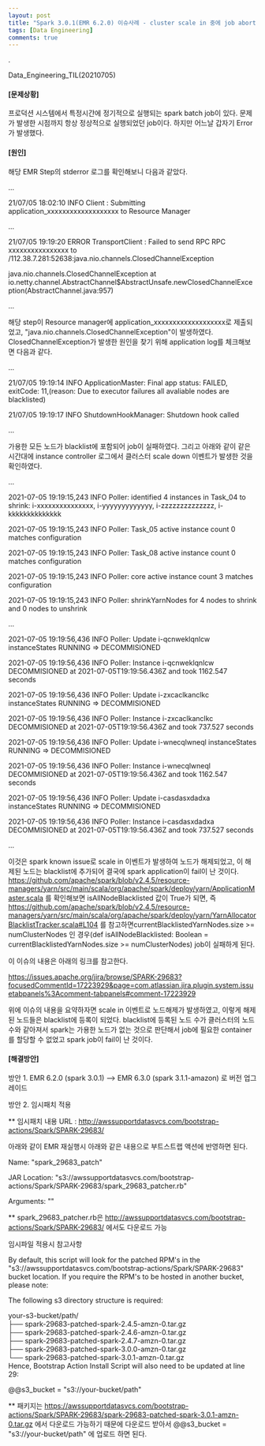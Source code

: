 ```yaml
---
layout: post
title: "Spark 3.0.1(EMR 6.2.0) 이슈사례 - cluster scale in 중에 job abort 현상"
tags: [Data Engineering]
comments: true
---
```


.


Data_Engineering_TIL(20210705)

#### [문제상황]

프로덕션 시스템에서 특정시간에 정기적으로 실행되는 spark batch job이 있다. 문제가 발생한 시점까지 항상 정상적으로 실행되었던 job이다. 하지만 어느날 갑자기 Error가 발생했다.

#### [원인]

해당 EMR Step의 stderror 로그를 확인해보니 다음과 같았다.

...

21/07/05 18:02:10 INFO Client : Submitting application_xxxxxxxxxxxxxxxxxxx to Resource Manager

...

21/07/05 19:19:20 ERROR TransportClient : Failed to send RPC RPC xxxxxxxxxxxxxxxx to /112.38.7.281:52638:java.nio.channels.ClosedChannelException

java.nio.channels.ClosedChannelException at io.netty.channel.AbstractChannel$AbstractUnsafe.newClosedChannelException(AbstractChannel.java:957)

...

해당 step이 Resource manager에 application_xxxxxxxxxxxxxxxxxxx로 제출되었고, "java.nio.channels.ClosedChannelException"이 발생하였다. ClosedChannelException가 발생한 원인을 찾기 위해 application log를 체크해보면 다음과 같다.

...

21/07/05 19:19:14 INFO ApplicationMaster: Final app status: FAILED, exitCode: 11,(reason: Due to executor failures all avaliable nodes are blacklisted)

21/07/05 19:19:17 INFO ShutdownHookManager: Shutdown hook called

...

가용한 모든 노드가 blacklist에 포함되어 job이 실패하였다. 그리고 아래와 같이 같은 시간대에 instance controller 로그에서 클러스터 scale down 이벤트가 발생한 것을 확인하였다. 


...

2021-07-05 19:19:15,243 INFO Poller: identified 4 instances in Task_04 to shrink: i-xxxxxxxxxxxxxxx, i-yyyyyyyyyyyyy, i-zzzzzzzzzzzzzz, i-kkkkkkkkkkkkkk

2021-07-05 19:19:15,243 INFO Poller: Task_05 active instance count 0 matches configuration

2021-07-05 19:19:15,243 INFO Poller: Task_08 active instance count 0 matches configuration

2021-07-05 19:19:15,243 INFO Poller: core active instance count 3 matches configuration

2021-07-05 19:19:15,243 INFO Poller: shrinkYarnNodes for 4 nodes to shrink and 0 nodes to unshrink

...

2021-07-05 19:19:56,436 INFO Poller: Update i-qcnweklqnlcw instanceStates RUNNING => DECOMMISIONED

2021-07-05 19:19:56,436 INFO Poller: Instance i-qcnweklqnlcw DECOMMISIONED at 2021-07-05T19:19:56.436Z and took 1162.547 seconds

2021-07-05 19:19:56,436 INFO Poller: Update i-zxcaclkanclkc instanceStates RUNNING => DECOMMISIONED

2021-07-05 19:19:56,436 INFO Poller: Instance i-zxcaclkanclkc DECOMMISIONED at 2021-07-05T19:19:56.436Z and took 737.527 seconds

2021-07-05 19:19:56,436 INFO Poller: Update i-wnecqlwneql instanceStates RUNNING => DECOMMISIONED

2021-07-05 19:19:56,436 INFO Poller: Instance i-wnecqlwneql DECOMMISIONED at 2021-07-05T19:19:56.436Z and took 1162.547 seconds

2021-07-05 19:19:56,436 INFO Poller: Update i-casdasxdadxa instanceStates RUNNING => DECOMMISIONED

2021-07-05 19:19:56,436 INFO Poller: Instance i-casdasxdadxa DECOMMISIONED at 2021-07-05T19:19:56.436Z and took 737.527 seconds

...

이것은 spark known issue로 scale in 이벤트가 발생하여 노드가 해제되었고, 이 해제된 노드는 blacklist에 추가되어 결국에 spark application이 fail이 난 것이다. https://github.com/apache/spark/blob/v2.4.5/resource-managers/yarn/src/main/scala/org/apache/spark/deploy/yarn/ApplicationMaster.scala 를 확인해보면 isAllNodeBlacklisted 값이 True가 되면, 즉 https://github.com/apache/spark/blob/v2.4.5/resource-managers/yarn/src/main/scala/org/apache/spark/deploy/yarn/YarnAllocatorBlacklistTracker.scala#L104 를 참고하면currentBlacklistedYarnNodes.size >= numClusterNodes 인 경우(def isAllNodeBlacklisted: Boolean = currentBlacklistedYarnNodes.size >= numClusterNodes) job이 실패하게 된다. 

이 이슈의 내용은 아래의 링크를 참고한다.

https://issues.apache.org/jira/browse/SPARK-29683?focusedCommentId=17223929&page=com.atlassian.jira.plugin.system.issuetabpanels%3Acomment-tabpanels#comment-17223929

위에 이슈의 내용을 요약하자면 scale in 이벤트로 노드해제가 발생하였고, 이렇게 해제된 노드들은 blacklist에 등록이 되었다. blacklist에 등록된 노드 수가 클러스터의 노드수와 같아져서 spark는 가용한 노드가 없는 것으로 판단해서 job에 필요한 container를 할당할 수 없었고 spark job이 fail이 난 것이다.

#### [해결방안]

방안 1. EMR 6.2.0 (spark 3.0.1) --> EMR 6.3.0 (spark 3.1.1-amazon) 로 버전 업그레이드

방안 2. 임시패치 적용

** 임시패치 내용 URL : http://awssupportdatasvcs.com/bootstrap-actions/Spark/SPARK-29683/

아래와 같이 EMR 재실행시 아래와 같은 내용으로 부트스트랩 액션에 반영하면 된다. 

Name: "spark_29683_patch"  

JAR Location: "s3://awssupportdatasvcs.com/bootstrap-actions/Spark/SPARK-29683/spark_29683_patcher.rb"  

Arguments: ""

** spark_29683_patcher.rb은 http://awssupportdatasvcs.com/bootstrap-actions/Spark/SPARK-29683/ 에서도 다운로드 가능

임시파일 적용시 참고사항

By default, this script will look for the patched RPM's in the "s3://awssupportdatasvcs.com/bootstrap-actions/Spark/SPARK-29683" bucket location. If you require the RPM's to be hosted in another bucket, please note:

The following s3 directory structure is required:

your-s3-bucket/path/  
├── spark-29683-patched-spark-2.4.5-amzn-0.tar.gz  
├── spark-29683-patched-spark-2.4.6-amzn-0.tar.gz  
├── spark-29683-patched-spark-2.4.7-amzn-0.tar.gz  
├── spark-29683-patched-spark-3.0.0-amzn-0.tar.gz  
└── spark-29683-patched-spark-3.0.1-amzn-0.tar.gz  
Hence, Bootstrap Action Install Script will also need to be updated at line 29:

@@s3_bucket = "s3://your-bucket/path"

** 패키지는 https://awssupportdatasvcs.com/bootstrap-actions/Spark/SPARK-29683/spark-29683-patched-spark-3.0.1-amzn-0.tar.gz 에서 다운로드 가능하기 때문에 다운로드 받아서 @@s3_bucket = "s3://your-bucket/path" 에 업로드 하면 된다.
